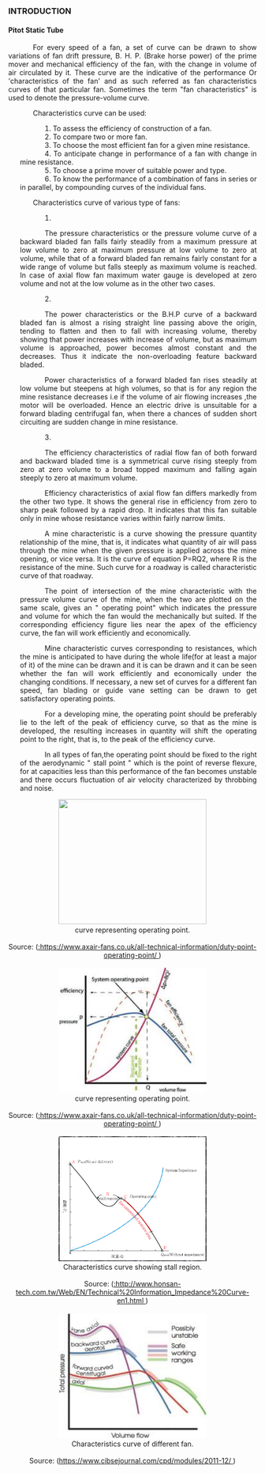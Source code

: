 ### INTRODUCTION<br>

#### Pitot Static Tube

<p style="text-indent:50px;text-align:justify;"> For every speed of a fan, a set of curve can be drawn to show variations of fan drift pressure, B. H. P. (Brake horse power) of the prime mover and mechanical efficiency of the fan, with the change in volume of air circulated by it. These curve are the indicative of the performance Or 'characteristics of the fan' and as such referred as fan characteristics curves of that particular fan. Sometimes the term "fan characteristics" is used to denote the pressure-volume curve.
</p>

<p style="text-indent:50px;text-align:justify">Characteristics curve can be used:</p>
<ol style="text-indent:50px;text-align:justify;list-style-position: inside;">
<li>To assess the efficiency of construction of a fan.</li>
<li>To compare two or more fan.</li>
<li>To choose the most efficient fan for a given mine resistance.</li>
<li>To anticipate change in performance of a fan with change in mine resistance.</li>
<li>To choose a prime mover of suitable power and type.</li>
<li>To know the performance of a combination of fans in series or in parallel, by compounding curves of the individual fans.</li>
</ol>

<p style="text-indent:50px;text-align:justify">Characteristics curve of various type of fans:</p>

<ol style="text-indent:50px;text-align:justify;list-style-position: inside;">
<li><p style="text-indent:50px;text-align:justify">The pressure characteristics or the pressure volume curve of a backward bladed fan falls fairly steadily from a maximum pressure at low volume to zero at maximum pressure at low volume to zero at volume, while that of a forward bladed fan remains fairly constant for a wide range of volume but falls steeply as maximum volume is reached.
In case of axial flow fan maximum water gauge is developed at zero volume and not at the low volume as in the other two cases.</p>
</li>
<li><p style="text-indent:50px;text-align:justify">The power characteristics or the B.H.P curve of a backward bladed fan is almost a rising straight line passing above the origin, tending to flatten and then to fall with increasing volume, thereby showing that power increases with increase of volume, but as maximum volume is approached, power becomes almost constant and the decreases. Thus it indicate the non-overloading feature backward bladed.</p>
<p style="text-indent:50px;text-align:justify">
Power characteristics of a forward bladed fan rises steadily at low volume but steepens at high volumes, so that is for any region the mine resistance decreases i.e if the volume of air flowing increases ,the motor will be overloaded. Hence an electric drive is unsuitable for a forward blading centrifugal fan, when there a chances of sudden short circuiting are sudden change in mine resistance.
<p>
</li>
<li><p style="text-indent:50px;text-align:justify">The efficiency characteristics of radial flow fan of both forward and backward bladed time is a symmetrical curve rising steeply from zero at zero volume to a broad topped maximum and falling again steeply to zero at maximum volume.</p>
<p style="text-indent:50px;text-align:justify">
Efficiency characteristics of axial flow fan differs markedly from the other two type. It shows the general rise in efficiency from zero to sharp peak followed by a rapid drop. It indicates that this fan suitable only in mine whose resistance varies within fairly narrow limits.</p>
<p style="text-indent:50px;text-align:justify">
A mine characteristic is a curve showing the pressure quantity relationship of the mine, that is, it indicates what quantity of air will pass through the mine when the given pressure is applied across the mine opening, or vice versa. It is the curve of equation P=RQ2, where R is the resistance of the mine. Such curve for a roadway is called characteristic curve of that roadway.</p>
<p style="text-indent:50px;text-align:justify">
The point of intersection of the mine characteristic with the pressure volume curve of the mine, when the two are plotted on the same scale, gives an " operating point" which indicates the pressure and volume for which the fan would the mechanically but suited. If the corresponding efficiency figure lies near the apex of the efficiency curve, the fan will work efficiently and economically.</p>
<p style="text-indent:50px;text-align:justify">
Mine characteristic curves corresponding to resistances, which the mine is anticipated to have during the whole life(for at least a major of it) of the mine can be drawn and it is can be drawn and it can be seen whether the fan will work efficiently and economically under the changing conditions. If necessary, a new set of curves for a different fan speed, fan blading or guide vane setting can be drawn to get satisfactory operating points.</p>
<p style="text-indent:50px;text-align:justify">
For a developing mine, the operating point should be preferably lie to the left of the peak of efficiency curve, so that as the mine is developed, the resulting increases in quantity will shift the operating point to the right, that is, to the peak of the efficiency curve.</p>
<p style="text-indent:50px;text-align:justify">
In all types of fan,the operating point should be fixed to the right of the aerodynamic " stall point " which is the point of reverse flexure, for at capacities less than this performance of the fan becomes unstable and there occurs fluctuation of air velocity characterized by throbbing and noise.</p>
</li>
</ol>

<center>
  <img src="images/graph1.jpg" height="253" width="300">
</center>
<center>curve representing operating point.</center><br>
<center>Source: (<a href="https://www.axair-fans.co.uk/all-technical-information/duty-point-operating-point/">:https://www.axair-fans.co.uk/all-technical-information/duty-point-operating-point/
</a>)
</center><br>

<center>
  <img src="images/graph2.jpg" height="253" width="300">
</center>
<center>curve representing operating point.</center><br>
<center>Source: (<a href="https://www.axair-fans.co.uk/all-technical-information/duty-point-operating-point/">:https://www.axair-fans.co.uk/all-technical-information/duty-point-operating-point/
</a>)
</center><br>

<center>
  <img src="images/graph3.png" height="253" width="300">
</center>
<center>Characteristics curve showing stall region.</center><br>
<center>Source: (<a href="http://www.honsan-tech.com.tw/Web/EN/Technical%20Information_Impedance%20Curve-en1.html">:http://www.honsan-tech.com.tw/Web/EN/Technical%20Information_Impedance%20Curve-en1.html
</a>)
</center><br>

<center>
  <img src="images/graph4.jpg" height="253" width="300">
</center>
<center>Characteristics curve of different fan.</center><br>
<center>Source: (<a href="https://www.cibsejournal.com/cpd/modules/2011-12/">https://www.cibsejournal.com/cpd/modules/2011-12/
</a>)
</center><br>